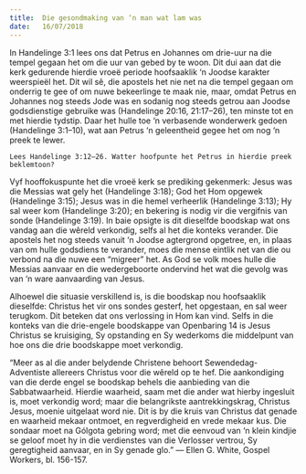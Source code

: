 ```yaml
---
title:  Die gesondmaking van ‘n man wat lam was
date:   16/07/2018
---
```


In Handelinge 3:1 lees ons dat Petrus en Johannes om drie-uur na die tempel gegaan het om die uur van gebed by te woon. Dit dui aan dat die kerk gedurende hierdie vroeë periode hoofsaaklik ‘n Joodse karakter weerspieël het. Dit wil sê, die apostels het nie net na die tempel gegaan om onderrig te gee of om nuwe bekeerlinge te maak nie, maar, omdat Petrus en Johannes nog steeds Jode was en sodanig nog steeds getrou aan Joodse godsdienstige gebruike was (Handelinge 20:16, 21:17–26), ten minste tot en met hierdie tydstip. Daar het hulle toe ‘n verbasende wonderwerk gedoen (Handelinge 3:1–10), wat aan Petrus ‘n geleentheid gegee het om nog ‘n preek te lewer.

`Lees Handelinge 3:12–26. Watter hoofpunte het Petrus in hierdie preek beklemtoon?`

Vyf hooffokuspunte het die vroeë kerk se prediking gekenmerk: Jesus was die Messias wat gely het (Handelinge 3:18); God het Hom opgewek (Handelinge 3:15); Jesus was in die hemel verheerlik (Handelinge 3:13); Hy sal weer kom (Handelinge 3:20); en bekering is nodig vir die vergifnis van sonde (Handelinge 3:19). In baie opsigte is dit dieselfde boodskap wat ons vandag aan die wêreld verkondig, selfs al het die konteks verander. Die apostels het nog steeds vanuit ‘n Joodse agtergrond opgetree, en, in plaas van om hulle godsdiens te verander, moes die mense eintlik net van die ou verbond na die nuwe een “migreer” het. As God se volk moes hulle die Messias aanvaar en die wedergeboorte ondervind het wat die gevolg was van ‘n ware aanvaarding van Jesus.

Alhoewel die situasie verskillend is, is die boodskap nou hoofsaaklik dieselfde: Christus het vir ons sondes gesterf, het opgestaan, en sal weer terugkom. Dit beteken dat ons verlossing in Hom kan vind. Selfs in die konteks van die drie-engele boodskappe van Openbaring 14 is Jesus Christus se kruisiging, Sy opstanding en Sy wederkoms die middelpunt van hoe ons die drie boodskappe moet verkondig.

“Meer as al die ander belydende Christene behoort Sewendedag-Adventiste allereers Christus voor die wêreld op te hef. Die aankondiging van die derde engel se boodskap behels die aanbieding van die Sabbatwaarheid. Hierdie waarheid, saam met die ander wat hierby ingesluit is, moet verkondig word; maar die belangrikste aantrekkingskrag, Christus Jesus, moenie uitgelaat word nie. Dit is by die kruis van Christus dat genade en waarheid mekaar ontmoet, en regverdigheid en vrede mekaar kus. Die sondaar moet na Gólgota gebring word; met die eenvoud van ‘n klein kindjie se geloof moet hy in die verdienstes van die Verlosser vertrou, Sy geregtigheid aanvaar, en in Sy genade glo.” — Ellen G. White, Gospel Workers, bl. 156-157.
